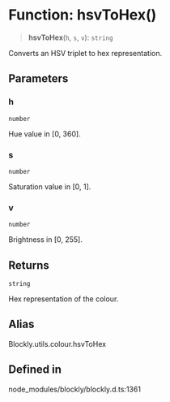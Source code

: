 # Function: hsvToHex()

> **hsvToHex**(`h`, `s`, `v`): `string`

Converts an HSV triplet to hex representation.

## Parameters

### h

`number`

Hue value in [0, 360].

### s

`number`

Saturation value in [0, 1].

### v

`number`

Brightness in [0, 255].

## Returns

`string`

Hex representation of the colour.

## Alias

Blockly.utils.colour.hsvToHex

## Defined in

node_modules/blockly/blockly.d.ts:1361
